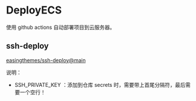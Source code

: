 # DeployECS

使用 github actions 自动部署项目到云服务器。

## ssh-deploy

[easingthemes/ssh-deploy@main](https://github.com/easingthemes/ssh-deploy)

说明：

- SSH_PRIVATE_KEY ：添加到仓库 secrets 时，需要带上首尾分隔符，最后需要一个空行！
